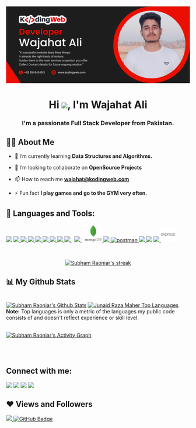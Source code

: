 <!-- <a href="#"><img width="100%" height="auto" src="https://i.imgur.com/iXuL1HG.png" height="175px"/></a> -->
<!-- <a href="#"><img width="100%" height="auto" src="./final.jpg" height="100px"/></a> -->
<!-- <a href="#"><img width="100%" height="auto" src="https://simplabs.com/assets/images/posts/2021-05-26-keeping-a-clean-git-history/illustration-a40c9543b15297efda375329d5ee380d.svg" height="175px"/></a> -->

<a href="#"> <img  src="./transparent5.png"/></a>
<!-- <a href="#"><img width="100%" height="auto" src="http://handboofixk.datalad.org/en/latest/_images/gitidentity.svg" height="175px"/></a> -->
<!-- <a href="#"><img width="100%" height="auto" src="./icon.png" height="100px"/></a> -->

<h1 align="center">Hi <img src="https://raw.githubusercontent.com/MartinHeinz/MartinHeinz/master/wave.gif" width="30px">, I'm <strong>Wajahat Ali</strong></h1>
<h3 align="center">I'm a passionate Full Stack Developer from Pakistan.</h3>


## 🙋‍♂️ About Me
<!-- <div>Icons made by <a href="https://www.freepik.com" title="Freepik">Freepik</a> from <a href="https://www.flaticon.com/" title="Flaticon">www.flaticon.com</a></div> -->
<!-- - 🔭 I’m currently working on **<img src="./react.png"/>** -->

- 🌱 I’m currently learning **Data Structures and Algorithms.**




- 👯 I’m looking to collaborate on **OpenSource Projects**
<!-- - 👨‍💻 All of my projects are available at **[My Portfolio](https://subhamraoniar.com)** -->

- 📫 How to reach me **wajahat@kodingweb.com**

- ⚡ Fun fact **I play games and go to the GYM very often.**

## 🚀 Languages and Tools:

<p align="left"> 
   <img src="https://img.icons8.com/dusk/64/000000/php-logo.png"/>
    <a href="https://reactjs.org/" target="_blank"> <img src="https://img.icons8.com/color/48/000000/react-native.png"/> </a>
    <a href="https://spring.io/projects/spring-boot" target="_blank"> <img src="https://img.icons8.com/color/48/000000/spring-logo.png"/> </a> 
    <a href="https://developer.mozilla.org/en-US/docs/Web/JavaScript" target="_blank"> <img src="https://img.icons8.com/color/48/000000/javascript.png"/> </a> 
    <a href="https://www.w3.org/html/" target="_blank"> <img src="https://img.icons8.com/color/48/000000/html-5.png"/> </a> 
    <a href="https://www.w3schools.com/css/" target="_blank"> <img src="https://img.icons8.com/color/48/000000/css3.png"/> </a> 
    <a href="https://getbootstrap.com" target="_blank"> <img src="https://img.icons8.com/color/48/000000/bootstrap.png"/> </a> 
    <a href="https://www.python.org" target="_blank"> <img src="https://img.icons8.com/color/48/000000/python.png"/> </a> 
    <a style="padding-right:8px;" href="https://nodejs.org" target="_blank"> <img src="https://img.icons8.com/color/48/000000/nodejs.png"/> </a> 
    <a style="padding-right:8px;" href="https://www.mysql.com/" target="_blank"> <img src="https://img.icons8.com/fluent/50/000000/mysql-logo.png"/> </a>
    <a href="https://www.mongodb.com/" target="_blank"> <img src="https://raw.githubusercontent.com/devicons/devicon/master/icons/mongodb/mongodb-original-wordmark.svg" alt="mongodb" width="48" height="48"/> </a> 
    <a href="https://firebase.google.com/" target="_blank"> <img src="https://img.icons8.com/color/48/000000/firebase.png"/> </a> 
    <a href="https://postman.com" target="_blank"> <img src="https://www.vectorlogo.zone/logos/getpostman/getpostman-icon.svg" alt="postman" width="45" height="45"/> </a>   
    <a href="https://git-scm.com/" target="_blank"> <img src="https://img.icons8.com/color/48/000000/git.png"/> </a> 
   <img src="https://img.icons8.com/fluency/48/000000/laravel.png"/>
    <a href="https://redux.js.org" target="_blank"> <img src="https://img.icons8.com/color/48/000000/redux.png"/> </a>
    <a href="https://expressjs.com" target="_blank"> <img src="https://raw.githubusercontent.com/devicons/devicon/master/icons/express/express-original-wordmark.svg" alt="express" width="40" height="40"/> </a>
</p>

<!-- [![React Badge](https://img.shields.io/badge/-React-61DBFB?style=for-the-badge&labelColor=black&logo=react&logoColor=61DBFB)](#)  [![Javascript Badge](https://img.shields.io/badge/-Javascript-F0DB4F?style=for-the-badge&labelColor=black&logo=javascript&logoColor=F0DB4F)](#) [![Typescript Badge](https://img.shields.io/badge/-Typescript-007acc?style=for-the-badge&labelColor=black&logo=typescript&logoColor=007acc)](#) [![Nodejs Badge](https://img.shields.io/badge/-Nodejs-3C873A?style=for-the-badge&labelColor=black&logo=node.js&logoColor=3C873A)](#) [![GraphQL Badge](https://img.shields.io/badge/-GraphQl-e535ab?style=for-the-badge&labelColor=black&logo=node.js&logoColor=e535ab)](#) -->
<br/>

<p align="center">
    <a href="https://github.com/Wajahatali07/github-readme-streak-stats">
        <img title="🔥 Get streak stats for your profile at git.io/streak-stats" alt="Subham Raoniar's streak" src="https://github-readme-streak-stats.herokuapp.com/?user=Wajahatali07&theme=black-ice&hide_border=true&stroke=0000&background=060A0CD0"/>
    </a>
</p>

## 📊 My Github Stats

  <br/>
    <a href="https://github.com/Wajahatali07/github-readme-stats"><img alt="Subham Raoniar's Github Stats" src="https://github-readme-stats.vercel.app/api?username=Wajahatali07&show_icons=true&count_private=true&theme=react&hide_border=true&bg_color=0D1117" /></a>
  <a href="https://github.com/Wajahatali07/github-readme-stats"><img alt="Junaid Raza Maher Top Languages" src="https://github-readme-stats.vercel.app/api/top-langs/?username=Wajahatali07&langs_count=8&count_private=true&layout=compact&theme=react&hide_border=true&bg_color=0D1117" /></a>
  <br/>
  <b>Note:</b> Top languages is only a metric of the languages my public code consists of and doesn't reflect experience or skill level.


<br/>
<br/>

<a href="https://github.com/Wajahatali07/github-readme-activity-graph"><img alt="Subham Raoniar's Activity Graph" src="https://activity-graph.herokuapp.com/graph?username=Wajahatali07&bg_color=0D1117&color=5BCDEC&line=5BCDEC&point=FFFFFF&hide_border=true" /></a>

<br/>
<br/>

## Connect with me:
<p align="left">

<a href = "https://www.linkedin.com/in/junaidrazaofficial"><img src="https://img.icons8.com/fluent/48/000000/linkedin.png"/></a>
<a href = "https://twitter.com/JunaidRaza123"><img src="https://img.icons8.com/fluent/48/000000/twitter.png"/></a>
<a href = "https://www.instagram.com/Wajahatali07/"><img src="https://img.icons8.com/fluent/48/000000/instagram-new.png"/></a>
<a href = "https://www.facebook.com/Wajahatali07r/"><img src="https://img.icons8.com/color/48/000000/facebook.png"/></a>

</p>

## ❤ Views and Followers
<a href="https://github.com/Meghna-DAS/github-profile-views-counter">
    <img src="https://komarev.com/ghpvc/?username=Kinzamalik">
</a>
<a href="https://github.com/Wajahatali07?tab=followers"><img src="https://img.shields.io/github/followers/Wajahatali07?label=Followers&style=social" alt="GitHub Badge"></a>
